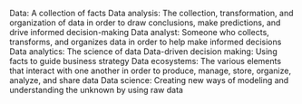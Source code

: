 Data: A collection of facts
Data analysis: The collection, transformation, and organization of data in order to draw conclusions, make predictions, and drive informed decision-making
Data analyst: Someone who collects, transforms, and organizes data in order to help make informed decisions
Data analytics: The science of data
Data-driven decision making: Using facts to guide business strategy
Data ecosystems: The various elements that interact with one another in order to produce, manage, store, organize, analyze, and share data
Data science: Creating new ways of modeling and understanding the unknown by using raw data
